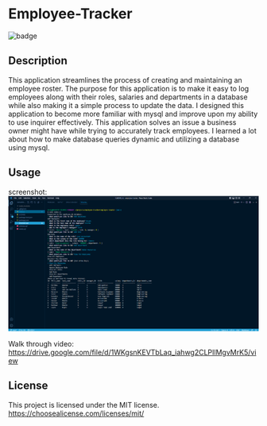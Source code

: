 # Employee-Tracker

![badge](https://img.shields.io/badge/License-MIT-blue)

## Description

This application streamlines the process of creating and maintaining an employee roster. The purpose for this application is to make it easy to log employees along with their roles, salaries and departments in a database while also making it a simple process to update the data. I designed this application to become more familiar with mysql and improve upon my ability to use inquirer effectively. This application solves an issue a business owner might have while trying to accurately track employees. I learned a lot about how to make database queries dynamic and utilizing a database using mysql.


## Usage

screenshot:
![employee-tracker-placeholder-screenshot](./employee-tracker-placeholder-screenshot.PNG)

Walk through video: https://drive.google.com/file/d/1WKgsnKEVTbLaq_iahwg2CLPIlMgvMrK5/view


## License
This project is licensed under the MIT license. https://choosealicense.com/licenses/mit/

